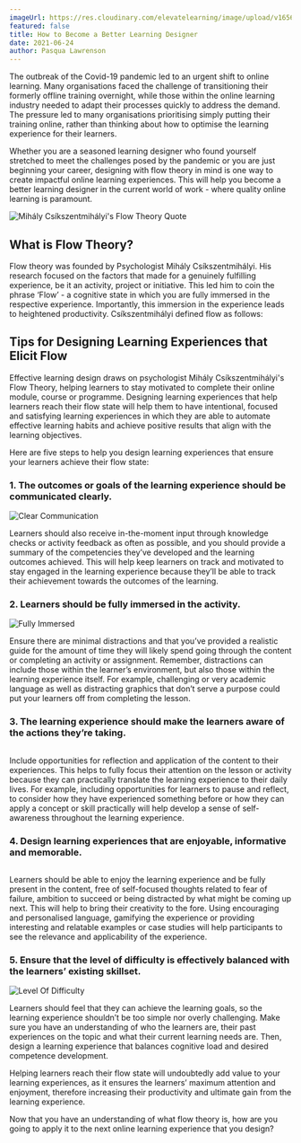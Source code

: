 ```yaml
---
imageUrl: https://res.cloudinary.com/elevatelearning/image/upload/v1656571970/site-articles/how-to-become-a-better-learning-designer/Blog_Banner_14_zt2blm.png
featured: false
title: How to Become a Better Learning Designer
date: 2021-06-24
author: Pasqua Lawrenson
---
```


The outbreak of the Covid-19 pandemic led to an urgent shift to online learning. Many organisations faced the challenge of transitioning their formerly offline training overnight, while those within the online learning industry needed to adapt their processes quickly to address the demand. The pressure led to many organisations prioritising simply putting their training online, rather than thinking about how to optimise the learning experience for their learners.

Whether you are a seasoned learning designer who found yourself stretched to meet the challenges posed by the pandemic or you are just beginning your career, designing with flow theory in mind is one way to create impactful online learning experiences. This will help you become a better learning designer in the current world of work - where quality online learning is paramount.

<img src="https://res.cloudinary.com/elevatelearning/image/upload/c_scale,w_450/v1652429973/site-articles/how-to-become-a-better-learning-designer/mihaly-csi%CC%81kszentmiha%CC%81lyi-quote_vzk9h9.png" alt="Mihály Csíkszentmihályi's Flow Theory Quote" title="Mihály Csíkszentmihályi's Flow Theory Quote" class="img-center"/>

## What is Flow Theory?

Flow theory was founded by Psychologist Mihály Csíkszentmihályi. His research focused on the factors that made for a genuinely fulfilling experience, be it an activity, project or initiative. This led him to coin the phrase ‘Flow’ - a cognitive state in which you are fully immersed in the respective experience. Importantly, this immersion in the experience leads to heightened productivity. Csíkszentmihályi defined flow as follows:

## Tips for Designing Learning Experiences that Elicit Flow

Effective learning design draws on psychologist Mihály Csíkszentmihályi's Flow Theory, helping learners to stay motivated to complete their online module, course or programme. Designing learning experiences that help learners reach their flow state will help them to have intentional, focused and satisfying learning experiences in which they are able to automate effective learning habits and achieve positive results that align with the learning objectives.

Here are five steps to help you design learning experiences that ensure your learners achieve their flow state:

### 1. The outcomes or goals of the learning experience should be communicated clearly.

<img src="https://res.cloudinary.com/elevatelearning/image/upload/c_scale,w_210/v1652429972/site-articles/how-to-become-a-better-learning-designer/communicate-clearly_lm2x8e.png" alt="Clear Communication" title="Clear Communication" class="img-left"/>

Learners should also receive in-the-moment input through knowledge checks or activity feedback as often as possible, and you should provide a summary of the competencies they’ve developed and the learning outcomes achieved. This will help keep learners on track and motivated to stay engaged in the learning experience because they’ll be able to track their achievement towards the outcomes of the learning.

### 2. Learners should be fully immersed in the activity.

<img src="https://res.cloudinary.com/elevatelearning/image/upload/c_scale,w_210/v1652429973/site-articles/how-to-become-a-better-learning-designer/immersed-in-the-activity_fzgj5y.png" alt="Fully Immersed" title="Fully Immersed" class="img-right"/>

Ensure there are minimal distractions and that you’ve provided a realistic guide for the amount of time they will likely spend going through the content or completing an activity or assignment. Remember, distractions can include those within the learner’s environment, but also those within the learning experience itself. For example, challenging or very academic language as well as distracting graphics that don’t serve a purpose could put your learners off from completing the lesson.

### 3. The learning experience should make the learners aware of the actions they’re taking.

<img src="https://res.cloudinary.com/elevatelearning/image/upload/c_scale,w_210/v1652429973/site-articles/how-to-become-a-better-learning-designer/informative-and-memorable_nsvcwv.png" alt="" title="" class="img-left"/>

Include opportunities for reflection and application of the content to their experiences. This helps to fully focus their attention on the lesson or activity because they can practically translate the learning experience to their daily lives. For example, including opportunities for learners to pause and reflect, to consider how they have experienced something before or how they can apply a concept or skill practically will help develop a sense of self-awareness throughout the learning experience.

### 4. Design learning experiences that are enjoyable, informative and memorable.

<img src="https://res.cloudinary.com/elevatelearning/image/upload/c_scale,w_210/v1652429972/site-articles/how-to-become-a-better-learning-designer/enjoyable-informative-memorable_uoayu7.png" alt="" title="" class="img-right"/>

Learners should be able to enjoy the learning experience and be fully present in the content, free of self-focused thoughts related to fear of failure, ambition to succeed or being distracted by what might be coming up next. This will help to bring their creativity to the fore. Using encouraging and personalised language, gamifying the experience or providing interesting and relatable examples or case studies will help participants to see the relevance and applicability of the experience.

### 5. Ensure that the level of difficulty is effectively balanced with the learners’ existing skillset.

<img src="https://res.cloudinary.com/elevatelearning/image/upload/c_scale,w_210/v1652429973/site-articles/how-to-become-a-better-learning-designer/balanced-with-learners-skillset_umhd0y.png" alt="Level Of Difficulty" title="Level Of Difficulty" class="img-left"/>

Learners should feel that they can achieve the learning goals, so the learning experience shouldn’t be too simple nor overly challenging. Make sure you have an understanding of who the learners are, their past experiences on the topic and what their current learning needs are. Then, design a learning experience that balances cognitive load and desired competence development.

Helping learners reach their flow state will undoubtedly add value to your learning experiences, as it ensures the learners’ maximum attention and enjoyment, therefore increasing their productivity and ultimate gain from the learning experience.

Now that you have an understanding of what flow theory is, how are you going to apply it to the next online learning experience that you design?
